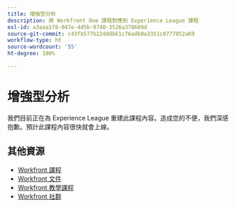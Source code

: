 ```yaml
---
title: 增強型分析
description: 將 Workfront One 課程對應到 Experience League 課程
exl-id: a3aaa1f8-047e-4d5b-9740-3526a378689d
source-git-commit: c43fb577b22dddb61c76adb0a3351c0777852a69
workflow-type: ht
source-wordcount: '55'
ht-degree: 100%

---
```


# 增強型分析

我們目前正在為 Experience League 重建此課程內容。造成您的不便，我們深感抱歉。預計此課程內容很快就會上線。

<!---Learn how to manage your current work and plan future work more accurately by identifying data trends.


>[!IMPORTANT]
>
>**Please note this former Workfront One Learning Program is now mapped to the newly migrated and optimized Experience League Workfront courses.  All of the same learning objectives are covered with the new structure.**.

<table>
  <tr>
   <td>
      <a href="https://experienceleague.adobe.com/?recommended=Workfront-U-1-2022.1.planners">
      <img alt="Request queues for users" src="https://cdn.experienceleague.adobe.com/thumb/request-queues-for-users.png"/>
      </a>
      <div>
         <strong>Request queues for users</strong></a>         
         <br/><em>13 minutes</em>
      </div>
      <p>
        <br/>
         This course is for people who work with requests.
      </p>
      <a  rel="noreferrer" target="_blank" href="https://experienceleague.adobe.com/?recommended=Workfront-U-1-2022.2.request-queues" class="spectrum-Button spectrum-Button--primary spectrum-Button--sizeM">
      <span class="spectrum-Button-label has-no-wrap has-text-weight-bold">Go to course</span>
      </a>
   </td>   
   <td>
      <a href="https://experienceleague.adobe.com/?recommended=Workfront-U-1-2022.1.planners">
      <img alt="Get Started with Workfront for Planners" src="https://cdn.experienceleague.adobe.com/thumb/get-started-with-workfront-for-planners.png"/>
      </a>
      <div>
         <strong>Get Started with Workfront for Planners</strong></a>         
         <br/><em>1 hour, 10 minutes</em>
      </div>
      <p>
        <br/>
         Start your Workfront journey by learning to create and plan projects. Workfront recommends you keep things simple.
      </p>
      <a  rel="noreferrer" target="_blank" href="https://experienceleague.adobe.com/?recommended=Workfront-U-1-2022.1.planners" class="spectrum-Button spectrum-Button--primary spectrum-Button--sizeM">
      <span class="spectrum-Button-label has-no-wrap has-text-weight-bold">Go to course</span>
      </a>
   </td>
    <td>
      <a href="https://experienceleague.adobe.com/?recommended=Workfront-U-1-2022.2.planners">
      <img alt="Manage and close a project" src="https://cdn.experienceleague.adobe.com/thumb/manage-and-close-a-project.png"/>
      </a>
      <div>
         <strong>Manage and close a project</strong></a>         
         <br/><em>29 minutes</em>
      </div>
      <p>
        <br/>
         Now that you've learned to create and plan projects, we can get into how to manage and close them.
      </p>
      <a  rel="noreferrer" target="_blank" href="https://experienceleague.adobe.com/?recommended=Workfront-U-1-2022.2.planners" class="spectrum-Button spectrum-Button--primary spectrum-Button--sizeM">
      <span class="spectrum-Button-label has-no-wrap has-text-weight-bold">Go to course</span>
      </a>
   </td>
  </tr>
  <tr>
   <td>
      <a href="https://experienceleague.adobe.com/?recommended=Workfront-U-1-2022.3.planners">
      <img alt="Further understanding of managing work as a planner" src="https://cdn.experienceleague.adobe.com/thumb/further-understanding-of-managing-work-as-a-planner.png"/>
      </a>
      <div>
         <strong>Further understanding of managing work as a planner</strong></a>         
         <br/><em>1 hour, 6 minutes</em>
      </div>
      <p>
        <br/>
         Once you've learned the basics of creating, planning and managing projects, there are a few more things you should know to get the most out of Workfront.
      </p>
      <a  rel="noreferrer" target="_blank" href="https://experienceleague.adobe.com/?recommended=Workfront-U-1-2022.3.planners" class="spectrum-Button spectrum-Button--primary spectrum-Button--sizeM">
      <span class="spectrum-Button-label has-no-wrap has-text-weight-bold">Go to course</span>
      </a>
   </td>
  </tr>

</table> --->

## 其他資源

* [Workfront 課程](https://experienceleague.adobe.com/?lang=en&amp;Solution=Workfront#courses)
* [Workfront 文件](https://experienceleague.adobe.com/docs/workfront.html)
* [Workfront 教學課程](https://experienceleague.adobe.com/docs/workfront-learn/tutorials-workfront/home.html)
* [Workfront 社群](https://experienceleaguecommunities.adobe.com/t5/workfront/ct-p/workfront)
